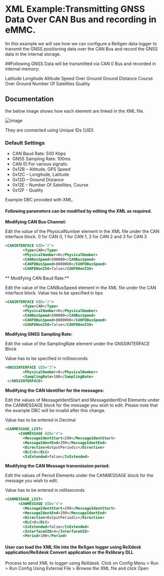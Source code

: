 # XML Example:Transmitting GNSS Data Over CAN Bus and recording in eMMC.

IIn this example we will see how we can configure a ReXgen data logger to transmit the GNSS positioning data over the CAN Bus and record the GNSS data in the internal storage.

##Following GNSS Data will be transmitted via CAN 0 Bus and recorded in internal memory:

Latitude
Longitude
Altitude
Speed Over Ground
Ground Distance
Course Over Ground
Number Of Satellites
Quality

## Documentation

the below image shows how each element are linked in the XML file.

![image](https://user-images.githubusercontent.com/122855530/223619823-cb30d70c-d55d-4b10-b658-5a250530ab94.png)

They are connected using Unique IDs (UID).
	
### Default Settings

* CAN Baud Rate: 500 Kbps
* GNSS Sampling Rate: 100ms
* CAN ID For various signals:
* 0x12B – Altitude, GPS Speed
* 0x12C – Longitude, Latitude
* 0x12D – Ground Distance
* 0x12E – Number Of Satellites, Course
* 0x12F - Quality

Example DBC provided with XML.


#### Following parameters can be modified by editing the XML as required.

**Modifying CAN Bus Channel:**

Edit the value of the PhysicalNumber element in the XML file under the CAN interface block.
0 for CAN 0, 1 for CAN 1, 2 for CAN 2 and 3 for CAN 3

```xml
<CANINTERFACE UID="2">
        <Type>CAN</Type>
        <PhysicalNumber>0</PhysicalNumber>
        <CANBusSpeed>500000</CANBusSpeed>
        <CANFDBusSpeed>8000000</CANFDBusSpeed>
        <CANFDNonISO>false</CANFDNonISO>
```
** Modifying CAN Baud Rate:**

Edit the value of the CANBusSpeed element in the XML file under the CAN interface block.
Value has to be specified in bps

```xml
<CANINTERFACE UID="2">
        <Type>CAN</Type>
        <PhysicalNumber>0</PhysicalNumber>
        <CANBusSpeed>500000</CANBusSpeed>
        <CANFDBusSpeed>8000000</CANFDBusSpeed>
        <CANFDNonISO>false</CANFDNonISO>
```
**Modifying GNSS Sampling Rate:**

Edit the value of the SamplingRate element under the GNSSINTERFACE Block

Value has to be specified in milliseconds

```xml
<GNSSINTERFACE UID="3">
        <PhysicalNumber>0</PhysicalNumber>
        <SamplingRate>100</SamplingRate>
 </GNSSINTERFACE>
```
**Modifying the CAN Identifier for the messages:**

Edit the values of MessageIdentStart and MessageIdentEnd Elements under the CANMESSAGE block for the message you wish to edit. Please note that the example DBC will be invalid after this change.

Value has to be entered in Decimal


```xml
<CANMESSAGE_LIST>
      <CANMESSAGE UID="4">
        <MessageIdentStart>299</MessageIdentStart>
        <MessageIdentEnd>299</MessageIdentEnd>
        <Direction>OutputPeriodic</Direction>
        <DLC>8</DLC>
        <IsExtended>false</IsExtended>
```

**Modifying the CAN Message transmission period:**

Edit the values of Period Elements under the CANMESSAGE block for the message you wish to edit.

Value has to be entered in milliseconds

```xml
<CANMESSAGE_LIST>
      <CANMESSAGE UID="4">
        <MessageIdentStart>299</MessageIdentStart>
        <MessageIdentEnd>299</MessageIdentEnd>
        <Direction>OutputPeriodic</Direction>
        <DLC>8</DLC>
        <IsExtended>false</IsExtended>
        <InterfaceUID>4</InterfaceUID>
        <Period>100</Period>
```

#### User can load the XML file into the ReXgen logger using ReXdesk application/ReXdesk Convert application or the Rxlibrary DLL

Process to send XML to logger using ReXdesk. Click on Config Menu > Run > Run Config Using External File > Browse the XML file and click Open
